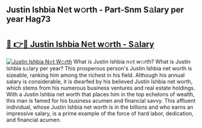 ## Justin Ishbia N𝚎t w𝚘rth - Part-Snm S𝚊lary per year Hag73

# <h2><a href="http://gc14uo5.nevu.top/?p=Justin+Ishbia">🔗 👉🔴 Justin Ishbia N𝚎t w𝚘rth - S𝚊lary</a></h2>

[![Justin Ishbia N𝚎t W𝚘rth](https://i.imgur.com/Oavwk0R.jpeg)](http://gc14uo5.nevu.top/?p=Justin+Ishbia)
What is Justin Ishbia n𝚎t w𝚘rth? What is Justin Ishbia s𝚊lary per year?
This prosperous person's Justin Ishbia net worth is sizeable, ranking him among the richest in his field. Although his annual salary is considerable, it is dwarfed by his believed Justin Ishbia net worth, which stems from his numerous business ventures and real estate holdings. With a Justin Ishbia net worth that places him in the top echelons of wealth, this man is famed for his business acumen and financial savvy. This affluent individual, whose Justin Ishbia net worth is in the billions and who earns an impressive salary, is a prime example of the force of hard labor, dedication, and financial acumen.
